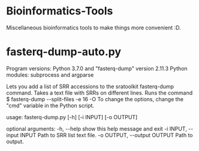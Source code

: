 # Bioinformatics-Tools
Miscellaneous bioinformatics tools to make things more convenient :D.


# fasterq-dump-auto.py

Program versions: Python 3.7.0 and "fasterq-dump" version 2.11.3
Python modules: subprocess and argparse

Lets you add a list of SRR accessions to the sratoolkit fasterq-dump command. Takes a text file with SRRs on different lines. 
Runs the command $ fasterq-dump --split-files -e 16 -O <output directory> <SRR>
To change the options, change the "cmd" variable in the Python script.

usage: fasterq-dump.py [-h] [-i INPUT] [-o OUTPUT]

optional arguments:
  -h, --help            show this help message and exit
  -i INPUT, --input INPUT
                        Path to SRR list text file.
  -o OUTPUT, --output OUTPUT
                        Path to output.
